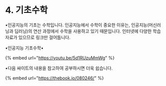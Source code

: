 # 4. 기초수학

•인공지능의 기초는 수학입니다. 인공지능에서 수학이 중요한 이유는, 인공지능\(머신러닝과 딥러닝\)의 연산 과정에서 수학을 사용하고 있기 때문입니다. 인터넷에 다양한 학습자료가 있으므로 링크만 걸어둡니다.

•인공지능 기초수학•

{% embed url="https://youtu.be/5d1RUzuMmWg" %}



•다음 싸이트의 내용을 참고하여 공부하시면 더욱 쉽습니다. 

{% embed url="https://thebook.io/080246/" %}



